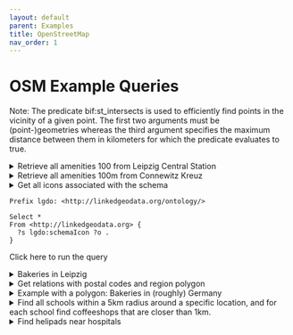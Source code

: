 ```yaml
---
layout: default
parent: Examples
title: OpenStreetMap
nav_order: 1
---
```



# OSM Example Queries

Note: The predicate
bif:st_intersects
is used to efficiently find points in the vicinity of a given point. The first two arguments must be (point-)geometries whereas the third argument specifies the maximum distance between them in kilometers for which the predicate evaluates to true.


<details>
  <summary markdown="span">Retrieve all amenities 100 from Leipzig Central Station</summary>

```sparql
Prefix lgdo: <http://linkedgeodata.org/ontology/>
Prefix geom: <http://geovocab.org/geometry#>
Prefix ogc: <http://www.opengis.net/ont/geosparql#>
Prefix owl: <http://www.w3.org/2002/07/owl#>

Select * {
  ?s
    owl:sameAs <http://dbpedia.org/resource/Leipzig_Hauptbahnhof> ;
    geom:geometry [
      ogc:asWKT ?sg
    ] .

  ?x
    a lgdo:Amenity ;
    rdfs:label ?l ;    
    geom:geometry [
      ogc:asWKT ?xg
    ] .


    Filter(bif:st_intersects (?sg, ?xg, 0.1)) .
} Limit 10
```

Click here to run the query
</details>

<details>
  <summary markdown="span">Retrieve all amenities 100m from Connewitz Kreuz</summary>

```sparql
Prefix rdfs: <http://www.w3.org/2000/01/rdf-schema#>
Prefix ogc: <http://www.opengis.net/ont/geosparql#>
Prefix geom: <http://geovocab.org/geometry#>
Prefix lgdo: <http://linkedgeodata.org/ontology/>

Select *
From <http://linkedgeodata.org> {
  ?s
    a lgdo:Amenity ;
    rdfs:label ?l ;    
    geom:geometry [
      ogc:asWKT ?g
    ] .

    Filter(bif:st_intersects (?g, bif:st_point (12.372966, 51.310228), 0.1)) .
}
```
Run the query on Virtuoso or Sparqlify
</details>

<details>
  <summary markdown="span">Get all icons associated with the schema</details>

```sparql
Prefix lgdo: <http://linkedgeodata.org/ontology/>

Select *
From <http://linkedgeodata.org> {
  ?s lgdo:schemaIcon ?o .
}
```
Click here to run the query
</details>

<details>
  <summary markdown="span">Bakeries in Leipzig</summary>

```sparql
PREFIX owl: <http://www.w3.org/2002/07/owl#>
PREFIX ogc: <http://www.opengis.net/ont/geosparql#>
PREFIX geom: <http://geovocab.org/geometry#>
PREFIX lgdo: <http://linkedgeodata.org/ontology/>
PREFIX bif: <http://www.openlinksw.com/schemas/bif#>

SELECT ?s ?sg WHERE {
  ?s
    a lgdo:Bakery ;
    geom:geometry [ ogc:asWKT ?sg ] .

  ?a
    owl:sameAs <http://dbpedia.org/resource/Leipzig> ;
    geom:geometry [ ogc:asWKT ?ag ] .

  Filter(bif:st_intersects(?sg, ?ag))
}
LIMIT 10
```

Click here to run the query
</details>

<details>
  <summary markdown="span">Get relations with postal codes and region polygon</summary>

```sparql
PREFIX meta: <http://linkedgeodata.org/meta/>
PREFIX lgdo: <http://linkedgeodata.org/ontology/>
PREFIX geom: <http://geovocab.org/geometry#>
PREFIX ogc: <http://www.opengis.net/ont/geosparql#>
SELECT * {
  ?s
    a meta:Relation ;
    lgdo:postalCode ?pc ;
    geom:geometry [
      ogc:asWKT ?w
    ]
 
}
LIMIT 10
```

Click here to run the query
</details>

<details>
  <summary markdown="span">Example with a polygon: Bakeries in (roughly) Germany</summary>

```sparql
Prefix rdfs: <http://www.w3.org/2000/01/rdf-schema#>
Prefix ogc: <http://www.opengis.net/ont/geosparql#>
Prefix geom: <http://geovocab.org/geometry#>
Prefix lgdo: <http://linkedgeodata.org/ontology/>

Select *
From <http://linkedgeodata.org> {
  ?s
    a lgdo:Bakery ;
    rdfs:label ?l ;    
    geom:geometry [
      ogc:asWKT ?g
    ] .

    Filter(bif:st_intersects (?g, bif:st_geomFromText("POLYGON((6.11553983198 54.438016608357, 6.95050076948 47.230985358357, 13.36651639448 47.626493170857, 14.99249295698 54.701688483357, 6.11553983198 54.438016608357))"))) .
} Limit 10
```

Click here to run the query
</details>

<details>
  <summary markdown="span">Find all schools within a 5km radius around a specific location, and for each school find coffeeshops that are closer than 1km.</summary>

```sparql
Prefix rdfs: <http://www.w3.org/2000/01/rdf-schema#>
Prefix ogc: <http://www.opengis.net/ont/geosparql#>
Prefix geom: <http://geovocab.org/geometry#>
Prefix lgdo: <http://linkedgeodata.org/ontology/>

Select ?school ?schoolLabel ?coffeeShop ?coffeeShopLabel
From <http://linkedgeodata.org> {
  ?school
    a lgdo:School ;
    rdfs:label ?schoolLabel ;
    geom:geometry [
      ogc:asWKT ?schoolGeo
    ] .
    
  ?coffeeShop
    a lgdo:CoffeeShop ;
    rdfs:label ?coffeeShopLabel ;
    geom:geometry [
      ogc:asWKT ?coffeeShopGeo
    ] .

  Filter (
    bif:st_intersects (?schoolGeo, bif:st_point (4.892222, 52.373056), 5) &&
    bif:st_intersects (?coffeeShopGeo, ?schoolGeo, 1)
  ) .
}
```
Click here to run the query
</details>


<details>
  <summary markdown="span">Find helipads near hospitals</summary>

```sparql
Prefix lgdo:<http://linkedgeodata.org/ontology/>
Prefix geom:<http://geovocab.org/geometry#>
Prefix ogc: <http://www.opengis.net/ont/geosparql#>
SELECT * WHERE {
    ?p a lgdo:Helipad ; geom:geometry/ogc:asWKT ?pgv .
    ?h a lgdo:Hospital; geom:geometry/ogc:asWKT ?hgv . 

    Filter(bif:st_intersects(?pgv, ?hgv, 0.5))
}
LIMIT 10
```

Click to run the query
</details>

